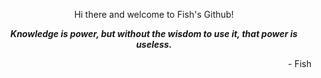 <p align="center" fontSize="50px" > Hi there and welcome to Fish's Github! </p>
<p align="center"> <b><i>Knowledge is power, but without the wisdom to use it, that power is useless.</b></i></p>
  <p align="right" margin-Right="100px" > - Fish</p>
<!--
**kenandcrys/Kenandcrys** is a ✨ _special_ ✨ repository because its `README.md` (this file) appears on your GitHub profile.

Here are some ideas to get you started:

- 🔭 I’m currently working on ...
- 🌱 I’m currently learning ...
- 👯 I’m looking to collaborate on ...
- 🤔 I’m looking for help with ...
- 💬 Ask me about ...
- 📫 How to reach me: ...
- 😄 Pronouns: ...
- ⚡ Fun fact: ...
-->
